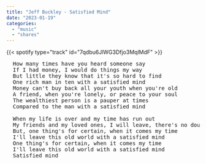 ```yaml
---
title: "Jeff Buckley - Satisfied Mind"
date: "2023-01-19"
categories:
  - "music"
  - "shares"
---
```


{{< spotify type="track" id="7qdbu6JlWG3Dfjo3MqlMdF" >}}

<pre>
  How many times have you heard someone say
  If I had money, I would do things my way
  But little they know that it's so hard to find
  One rich man in ten with a satisfied mind
  Money can't buy back all your youth when you're old
  A friend, when you're lonely, or peace to your soul
  The wealthiest person is a pauper at times
  Compared to the man with a satisfied mind

  When my life is over and my time has run out
  My friends and my loved ones, I will leave, there's no doubt
  But, one thing's for certain, when it comes my time
  I'll leave this old world with a satisfied mind
  One thing's for certain, when it comes my time
  I'll leave this old world with a satisfied mind
  Satisfied mind
</pre>

